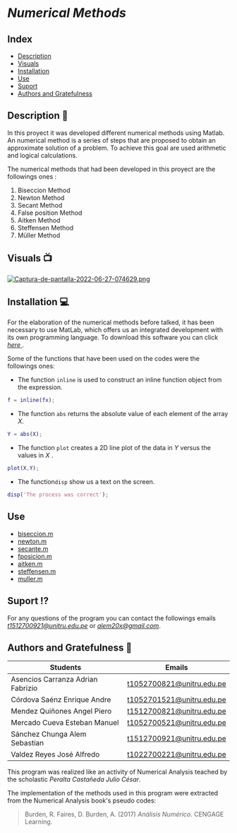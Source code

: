 # ***Numerical Methods***

## **Index**
  
  * [Description](https://github.com/AdrianAsen/Analisis-Numerico/blob/main/DOCS/Description.md)
  * [Visuals](https://github.com/AdrianAsen/Analisis-Numerico/blob/main/DOCS/Visuals.md)
  * [Installation](https://github.com/AdrianAsen/Analisis-Numerico/blob/main/DOCS/Installation.md)
  * [Use](https://github.com/AdrianAsen/Analisis-Numerico/blob/main/DOCS/Use.md)
  * [Suport](https://github.com/AdrianAsen/Analisis-Numerico/blob/main/DOCS/Suport.md)
  * [Authors and Gratefulness](https://github.com/AdrianAsen/Analisis-Numerico/blob/main/DOCS/Authors.md)


## **Description** :page_with_curl:

In this proyect it was developed different numerical methods using Matlab. An numerical method is a series of steps that are proposed to obtain an approximate solution of a problem. To achieve this goal are used arithmetic and logical calculations.

The numerical methods that had been developed in this proyect are the followings ones :

1. Biseccion Method
2. Newton Method
3. Secant Method
4. False position Method
5. Aitken Method
6. Steffensen Method
7. Müller Method


## **Visuals** :tv:
[![Captura-de-pantalla-2022-06-27-074629.png](https://i.postimg.cc/h4zx5nJM/Captura-de-pantalla-2022-06-27-074629.png)](https://postimg.cc/Sj4Jnwfz)


## **Installation** :computer:

For the elaboration of the  numerical methods before talked, it has been necessary to use MatLab, which offers us an integrated development with its own programming language. To download this software you can click [*here* ](https://es.mathworks.com/products/get-matlab.html?s_tid=gn_getml "Link Matlab").

Some of the functions that have been used on the codes were the followings ones: 
* The function `inline` is used to construct an inline function object from the expression.

```matlab
f = inline(fx);
```
* The function `abs` returns the absolute value of each element of the array *X*.
```matlab
Y = abs(X);
```
* The function `plot` creates a 2D line plot of the data in *Y* versus the values in *X* .
```matlab
plot(X,Y);
```
* The function`disp` show us a text on the screen.
```matlab
disp('The process was correct');
```

## **Use**

* [biseccion.m](https://github.com/AdrianAsen/Analisis-Numerico/blob/main/Funciones/biseccion.m)
* [newton.m](https://github.com/AdrianAsen/Analisis-Numerico/blob/main/Funciones/newton.m)
* [secante.m](https://github.com/AdrianAsen/Analisis-Numerico/blob/main/Funciones/secante.m)
* [fposicion.m](https://github.com/AdrianAsen/Analisis-Numerico/blob/main/Funciones/fposicion.m)
* [aitken.m](https://github.com/AdrianAsen/Analisis-Numerico/blob/main/Funciones/aitken.m)
* [steffensen.m](https://github.com/AdrianAsen/Analisis-Numerico/blob/main/Funciones/steffensen.m)
* [muller.m](https://github.com/AdrianAsen/Analisis-Numerico/blob/main/Funciones/muller.m)


## **Suport** :interrobang:

For any questions of the program you can contact the followings emails *t1512700921@unitru.edu.pe* or *alem20x@gmail.com*. 


## **Authors and Gratefulness** :book:


|       Students     |   Emails   |
|       ----------    |  ---------| 
| Asencios Carranza Adrian Fabrizio|t1052700821@unitru.edu.pe|
| Córdova Saénz Enrique Andre|t1052701521@unitru.edu.pe|
| Mendez Quiñones Angel Piero|t1512700821@unitru.edu.pe|
| Mercado Cueva Esteban Manuel|t1052700521@unitru.edu.pe|
| Sánchez Chunga Alem Sebastian|t1512700921@unitru.edu.pe|
| Valdez Reyes José Alfredo|t1022700221@unitru.edu.pe|

This program was realized like an activity of Numerical Analysis teached by the scholastic *Peralta Castañeda Julio César*.

The implementation of the methods used in this program were extracted from the  Numerical Analysis book's pseudo codes:
>Burden, R. Faires, D. Burden, A. (2017) *Análisis Numérico*. CENGAGE Learning.
